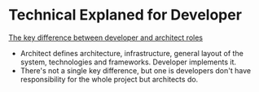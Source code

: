 # Technical Explaned for Developer
[The key difference between developer and architect roles]('http://www.codingthearchitecture.com/2008/02/11/the_key_difference_between_developer_and_architect_roles.html#:~:text=Architect%20defines%20architecture%2C%20infrastructure%2C%20general,scope%2C%20unifying%20teams%20and%20clients.')
- Architect defines architecture, infrastructure, general layout of the system, technologies and frameworks. Developer implements it.
- There's not a single key difference, but one is developers don't have responsibility for the whole project but architects do.